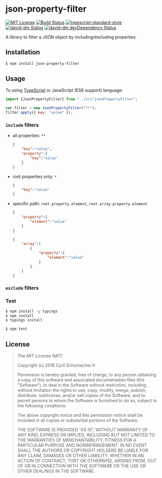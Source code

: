 # json-property-filter

[![MIT License][license-image]][license-url]
[![Build Status][travis-image]][travis-url]
[![typescript-standard-style][standard-image]][standard-url]
[![david-dm Status][david-image]][david-url]
[![david-dm devDependency Status][david-dev-dependencies-image]][david-dev-dependencies-url]

A library to filter a JSON object by including/excluding properties.

## Installation

```bash
$ npm install json-property-filter
```

## Usage

To using [TypeScript](https://www.typescriptlang.org/) or JavaScript (ES6 support) language:
```javascript
import {JsonPropertyFilter} from "../src/jsonPropertyFilter";

var filter = new JsonPropertyFilter("**");
filter.apply({ key: "value" });
```

### `include` filters

- all properties: `**`

  ```json
  {
      "key":"value",
      "property":{
          "key":"value"
      }
  }
  ```

- root properties only: `*`

  ```json
  {
      "key":"value"
  }
  ```

- specific path: `root.property.element`, `root.array.property.element`

  ```json
  {
      "property":{
          "element":"value"
      }
  }
  ```

  ```json
  {
      "array":[
          {
              "property":{
                  "element":"value"
              }
          }
      ]
  }
  ```

### `exclude` filters

### Test

```bash
$ npm install -g typings
$ npm install
$ typings install

$ npm test
```

## License

> The MIT License (MIT)
>
> Copyright (c) 2016 Cyril Schumacher.fr
>
> Permission is hereby granted, free of charge, to any person obtaining a copy of this software and associated documentation files (the "Software"), to deal in the Software without restriction, including without limitation the rights to use, copy, modify, merge, publish, distribute, sublicense, and/or sell copies of the Software, and to permit persons to whom the Software is furnished to do so, subject to the following conditions:
>
> The above copyright notice and this permission notice shall be included in all copies or substantial portions of the Software.
>
> THE SOFTWARE IS PROVIDED "AS IS", WITHOUT WARRANTY OF ANY KIND, EXPRESS OR IMPLIED, INCLUDING BUT NOT LIMITED TO THE WARRANTIES OF MERCHANTABILITY, FITNESS FOR A PARTICULAR PURPOSE AND NONINFRINGEMENT. IN NO EVENT SHALL THE AUTHORS OR COPYRIGHT HOLDERS BE LIABLE FOR ANY CLAIM, DAMAGES OR OTHER LIABILITY, WHETHER IN AN ACTION OF CONTRACT, TORT OR OTHERWISE, ARISING FROM, OUT OF OR IN CONNECTION WITH THE SOFTWARE OR THE USE OR OTHER DEALINGS IN THE SOFTWARE.

[david-dev-dependencies-image]: https://david-dm.org/cyrilschumacher/json-property-filter/dev-status.svg
[david-dev-dependencies-url]: https://david-dm.org/cyrilschumacher/json-property-filter#info=devDependencies
[david-image]: https://david-dm.org/cyrilschumacher/json-property-filter.svg
[david-url]: https://david-dm.org/cyrilschumacher/json-property-filter
[license-image]: http://img.shields.io/badge/license-MIT-blue.svg?style=flat
[license-url]: LICENSE
[standard-image]: https://img.shields.io/badge/code%20style-standard-brightgreen.svg?style=flat
[standard-url]: https://github.com/Microsoft/TypeScript/wiki/Coding-guidelines
[travis-image]: https://travis-ci.org/cyrilschumacher/json-property-filter.svg
[travis-url]: https://travis-ci.org/cyrilschumacher/json-property-filter
